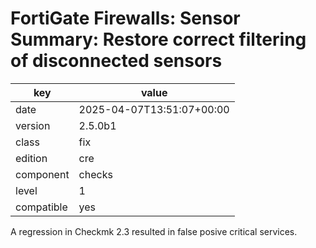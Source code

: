 [//]: # (werk v2)
# FortiGate Firewalls: Sensor Summary: Restore correct filtering of disconnected sensors

key        | value
---------- | ---
date       | 2025-04-07T13:51:07+00:00
version    | 2.5.0b1
class      | fix
edition    | cre
component  | checks
level      | 1
compatible | yes

A regression in Checkmk 2.3 resulted in false posive critical services.
